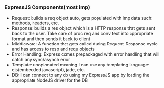 ### ExpressJS Components(most imp)
- Request: builds a req object auto, gets populated with imp data such: methods, headers, etc.
- Response: builds a res object which is a HTTP response that gets sent back to the user. Take care of proc req and conv text 
into appropriate format and then sends it back to client
- Middleware: A function that gets called during Request-Response cycle and has access to resp and requ objects
- Error Handling: Express comes prepackaged with error handling that will catch any sync/asynch error
- Template: unopionated meaning I can use any templating language: ejs(embedded javascript), jade, etc.
- DB: I can connect to any db using my ExpressJS app by loading the appropriate NodeJS driver for the DB

